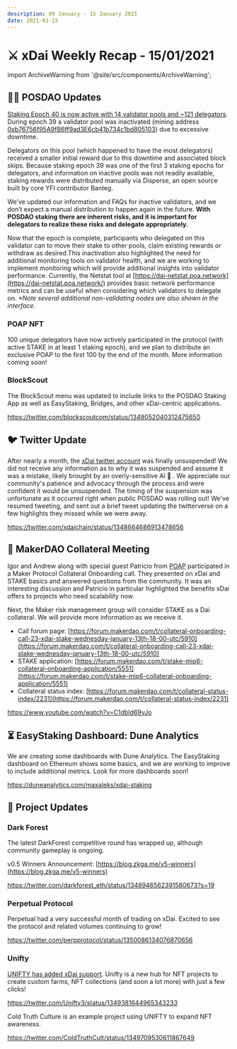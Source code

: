 ```yaml
---
description: 09 January - 15 January 2021
date: 2021-01-15
---
```


# ⚔️ xDai Weekly Recap - 15/01/2021

import ArchiveWarning from '@site/src/components/ArchiveWarning';

<ArchiveWarning />

## 👩🏫 POSDAO Updates

[Staking Epoch 40 is now active with 14 validator pools and \~121 delegators](https://blockscout.com/xdai/mainnet/validators). During epoch 39 a validator pool was inactivated (mining address[ 0xb76756f95A9fB6ff9ad3E6cb41b734c1bd805103](https://gnosis.blockscout.com/address/0xb76756f95A9fB6ff9ad3E6cb41b734c1bd805103/transactions)) due to excessive downtime.

Delegators on this pool (which happened to have the most delegators) received a smaller initial reward due to this downtime and associated block skips. Because staking epoch 39 was one of the first 3 staking epochs for delegators, and information on inactive pools was not readily available, staking rewards were distributed manually via Disperse, an open source built by core YFI contributor Banteg.

We’ve updated our information and FAQs for inactive validators, and we don’t expect a manual distribution to happen again in the future. **With POSDAO staking there are inherent risks, and it is important for delegators to realize these risks and delegate appropriately.**

Now that the epoch is complete, participants who delegated on this validator can to move their stake to other pools, claim existing rewards or withdraw as desired.This inactivation also highlighted the need for additional monitoring tools on validator health, and we are working to implement monitoring which will provide additional insights into validator performance. Currently, the Netstat tool at [https://dai-netstat.poa.network](https://dai-netstat.poa.network/) provides basic network performance metrics and can be useful when considering which validators to delegate on. _\*Note several additional non-validating nodes are also shown in the interface._

### POAP NFT

100 unique delegators have now actively participated in the protocol (with active STAKE in at least 1 staking epoch), and we plan to distribute an exclusive POAP to the first 100 by the end of the month. More information coming soon!

### BlockScout

The BlockScout menu was updated to include links to the POSDAO Staking App as well as EasyStaking, Bridges, and other xDai-centric applications.

https://twitter.com/blockscoutcom/status/1349052040312475650

## 🐦 Twitter Update

After nearly a month, the [xDai twitter account](https://twitter.com/xdaichain) was finally unsuspended! We did not receive any information as to why it was suspended and assume it was a mistake, likely brought by an overly-sensitive AI 🤖 . We appreciate our community's patience and advocacy through the process and were confident it would be unsuspended. The timing of the suspension was unfortunate as it occurred right when public POSDAO was rolling out! We've resumed tweeting, and sent out a brief tweet updating the twitterverse on a few highlights they missed while we were away.

https://twitter.com/xdaichain/status/1348664686913478656

## 🧺 MakerDAO Collateral Meeting

Igor and Andrew along with special guest Patricio from [POAP](https://www.poap.xyz/) participated in a Maker Protocol Collateral Onboarding call. They presented on xDai and STAKE basics and answered questions from the community. It was an interesting discussion and Patricio in particular highlighted the benefits xDai offers to projects who need scalability now.

Next, the Maker risk management group will consider STAKE as a Dai collateral. We will provide more information as we receive it.

- Call forum page: [https://forum.makerdao.com/t/collateral-onboarding-call-23-xdai-stake-wednesday-january-13th-18-00-utc/5910](https://forum.makerdao.com/t/collateral-onboarding-call-23-xdai-stake-wednesday-january-13th-18-00-utc/5910)
- STAKE application: [https://forum.makerdao.com/t/stake-mip6-collateral-onboarding-application/5551](https://forum.makerdao.com/t/stake-mip6-collateral-onboarding-application/5551)
- Collateral status index: [https://forum.makerdao.com/t/collateral-status-index/2231](https://forum.makerdao.com/t/collateral-status-index/2231)

https://www.youtube.com/watch?v=C1dbId69vJo

## ⏳ EasyStaking Dashboard: Dune Analytics

We are creating some dashboards with Dune Analytics. The EasyStaking dashboard on Ethereum shows some basics, and we are working to improve to include additional metrics. Look for more dashboards soon!

https://duneanalytics.com/maxaleks/xdai-staking

## 🦋 Project Updates

### Dark Forest

The latest DarkForest competitive round has wrapped up, although community gameplay is ongoing.

v0.5 Winners Announcement: [https://blog.zkga.me/v5-winners](https://blog.zkga.me/v5-winners)

https://twitter.com/darkforest_eth/status/1348946562391580673?s=19

### Perpetual Protocol

Perpetual had a very successful month of trading on xDai. Excited to see the protocol and related volumes continuing to grow!

https://twitter.com/perpprotocol/status/1350086134076870656

### Unifty

[UNIFTY has added xDai support](https://unifty.io/xdai/). Unifty is a new hub for NFT projects to create custom farms, NFT collections (and soon a lot more) with just a few clicks!

https://twitter.com/Unifty3/status/1349381644965343233

Cold Truth Culture is an example project using UNIFTY to expand NFT awareness.

https://twitter.com/ColdTruthCult/status/1349709530611867649
